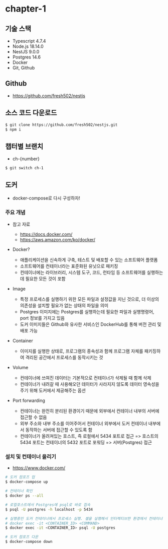 # chapter-1

## 기술 스택

- Typescript 4.7.4
- Node.js 18.14.0
- NestJS 9.0.0
- Postgres 14.6
- Docker
- Git, Github

## Github

- https://github.com/fresh502/nestjs

## 소스 코드 다운로드

```bash
$ git clone https://github.com/fresh502/nestjs.git
$ npm i
```

## 챕터별 브랜치

- ch-{number}

```bash
$ git switch ch-1
```

## 도커

- docker-compose로 다시 구성하자!

### 주요 개념

- 참고 자료

  - https://docs.docker.com/
  - https://aws.amazon.com/ko/docker/

- Docker?
  - 애플리케이션을 신속하게 구축, 테스트 및 배포할 수 있는 소프트웨어 플랫폼
  - 소프트웨어를 컨테이너라는 표준화된 유닛으로 패키징
  - 컨테이너에는 라이브러리, 시스템 도구, 코드, 런타임 등 소프트웨어를 실행하는 데 필요한 모든 것이 포함
- Image
  - 특정 프로세스를 실행하기 위한 모든 파일과 설정값을 지닌 것으로, 더 이상의 의존성을 설치할 필요가 없는 상태의 파일을 의미
  - Postgres 이미지에는 Postgres를 실행하는데 필요한 파일과 실행명령어, port 정보를 가지고 있음
  - 도커 이미지들은 Github와 유사한 서비스인 DockerHub를 통해 버전 관리 및 배포 가능
- Container
  - 이미지를 실행한 상태로, 프로그램의 종속성과 함께 프로그램 자체를 패키징하여 격리된 공간에서 프로세스를 동작시키는 것
- Volume
  - 컨테이너에 쓰여진 데이터는 기본적으로 컨테이너가 삭제될 때 함께 삭제
  - 컨테이너가 내려갈 때 사용해오던 데이터가 사라지지 않도록 데이터 영속성을 주기 위해 도커에서 제공해주는 옵션
- Port forwarding
  - 컨테이너는 완전히 분리된 환경이기 때문에 외부에서 컨테이너 내부의 서버에 접근할 수 없음
  - 외부 주소와 내부 주소를 이어주어서 컨테이너 외부에서 도커 컨테이너 내부에서 동작하는 서버에 접근할 수 있도록 함
  - 컨테이너가 올려져있는 호스트, 즉 로컬에서 5434 포트로 접근 => 호스트의 5434 포트는 컨테이너의 5432 포트로 포워딩 => 서버(Postgres) 접근

### 설치 및 컨테이너 올리기

- https://www.docker.com/

```bash
# 도커 컴포즈 업
$ docker-compose up

# 컨테이너 확인
$ docker ps --all

# 로컬호스트에서 Postgres에 psql로 바로 접속
$ psql -U postgres -h localhost -p 5434

# 실행중인 도커 컨테이너에서 프로세스 실행. 셸을 실행해서 인터렉티브한 환경에서 컨테이너 환경을 탐색하는 것도 가능
# docker exec -it <CONTAINER_ID> <COMMAND>
$ docker exec -it <CONTAINER_ID> psql -U postgres

# 도커 컴포즈 다운
$ docker-compose down
```
